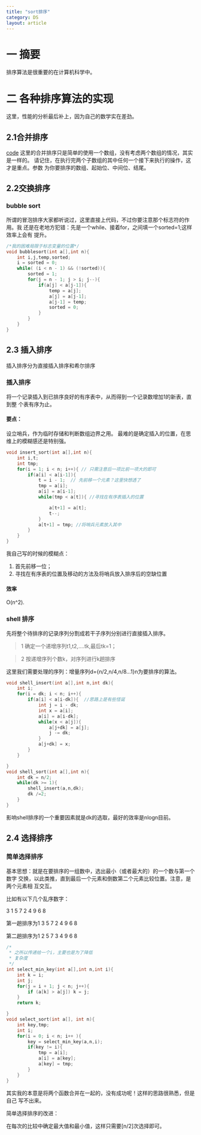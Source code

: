 ```yaml
---
title: "sort排序"
category: DS
layout: article
---
```

# 一 摘要
排序算法是很重要的在计算机科学中。

# 二 各种排序算法的实现
这里，性能的分析最后补上，因为自己的数学实在差劲。

## 2.1合并排序

[code](https://github.com/yuzibo/DS/blob/master/sort/merge.c)
这里的合并排序只是简单的使用一个数组，没有考虑两个数组的情况，其实是一样的。
请记住，在执行完两个子数组的其中任何一个接下来执行的操作，这才是重点。参数
为你要排序的数组、起始位、中间位、结尾。

## 2.2交换排序

###  bubble sort
所谓的冒泡排序大家都听说过，这里直接上代码，不过你要注意那个标志符的作用。我
还是在老地方犯错：先是一个while、接着for，之间填一个sorted=1;这样效率上会有
提升。

```c
/*我的困难局限于标志变量的位置*/
void bubblesort(int a[],int n){
	int i,j,temp,sorted;
	i = sorted = 0;
	while( (i < n - 1) && (!sorted)){
		sorted = 1;
		for(j = n - 1; j > i; j--){
			if(a[j] < a[j-1]){
				temp = a[j];
				a[j] = a[j-1];
				a[j-1] = temp;
				sorted = 0;
			}
		}
	}
}
```

## 2.3 插入排序
插入排序分为直接插入排序和希尔排序

### 插入排序
将一个记录插入到已排序良好的有序表中，从而得到一个记录数增加1的新表，直到整
个表有序为止。

#### 要点：
设立哨兵，作为临时存储和判断数组边界之用。
最难的是确定插入的位置，在思维上的模糊感还是特别强。

```c
void insert_sort(int a[],int n){
	int i,t;
	int tmp;
	for(i = 1; i < n; i++){ // 只需注意后一项比前一项大的即可
		if(a[i] < a[i-1]){
			t = i - 1;	// 先前移一个元素？这里快想透了
			tmp = a[i];
			a[i] = a[i-1];
			while(tmp < a[t]){ //寻找在有序表插入的位置

				a[t+1] = a[t];
				t--;
			}
			a[t+1] = tmp; //将哨兵元素放入其中
		}
	}
}
```
我自己写的时候的模糊点：

1. 首先前移一位；
2. 寻找在有序表的位置及移动的方法及将哨兵放入排序后的空缺位置

#### 效率
O(n^2).

### shell 排序
先将整个待排序的记录序列分割成若干子序列分别进行直接插入排序。

>1 确定一个递增序列t1,t2,....tk,最后tk=1；

>2 按递增序列个数k，对序列进行k趟排序

这里我们需要处理的序列：增量序列d={n/2,n/4,n/8...1}n为要排序的算法。

```c
void shell_insert(int a[],int n,int dk){
	int i;
	for(i = dk; i < n; i++){
		if(a[i] < a[i-dk]){  //思路上是有些怪诞
			int j = i - dk;
			int x = a[i];
			a[i] = a[i-dk];
			while(x < a[j]){
				a[j+dk] = a[j];
				j -= dk;
			}
			a[j+dk] = x;
		}
	}

}
void shell_sort(int a[],int n){
	int dk = n/2;
	while(dk >= 1){
		shell_insert(a,n,dk);
		dk /=2;
	}
}
```
影响shell排序的一个重要因素就是dk的选取，最好的效率是nlogn目前。

## 2.4 选择排序

### 简单选择排序

基本思想：就是在要排序的一组数中，选出最小（或者最大的）的一个数与第一个数字
交换，以此类推，直到最后一个元素和倒数第二个元素比较位置。注意，是两个元素相
互交互。

比如有以下几个乱序数字：

3 1 5 7 2 4 9 6 8

第一趟排序为1 3 5 7 2 4 9 6 8

第二趟排序为1 2 5 7 3 4 9 6 8 

```c
/*
 * 之所以传递给一个i，主要也是为了降低
 * 复杂度
 */
int select_min_key(int a[],int n,int i){
	int k = i;
	int j;
	for(j = i + 1; j < n; j++){
		if (a[k] > a[j]) k = j;
	}
	return k;

}
void select_sort(int a[], int n){
	int key,tmp;
	int i;
	for(i = 0; i < n; i++ ){
		key = select_min_key(a,n,i);
		if(key != i){
			tmp = a[i];
			a[i] = a[key];
			a[key] = tmp;
		}
	}
}
```
其实我的本意是将两个函数合并在一起的，没有成功呢！这样的思路很熟悉，但是自己
写不出来。

简单选择排序的改进：

在每次的比较中确定最大值和最小值，这样只需要[n/2]次选择即可。




